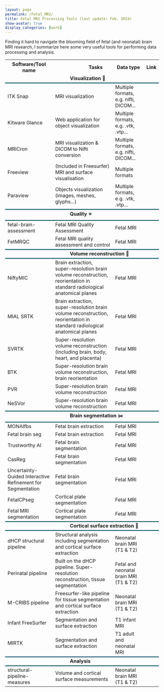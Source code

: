 ```yaml
---
layout: page
permalink: /Fetal_MRI/
title: Fetal MRI Processing Tools (last update: Feb. 2024)
show-avatar: true
display_categories: [work]
---
```


Finding it hard to navigate the blooming field of fetal (and neonatal) brain MRI research, I summarize here some very useful tools for performing data processing and analysis.

<table>
<tr> <th>  Software/Tool name   </th>
<th>  <img width=80/>  Tasks <img width=80/>  </th>
<th> Data type  </th>
<th> Link   </th>
</tr>

 <tr>
  <td colspan="4"> <img width=200/> <b>Visualization 👀</b> <img width=200/> </td>
 </tr>
      
<tr style="border-top:3px solid #2b6777;">
<td>ITK Snap</td>    
<td>MRI visualization</td>
<td>Multiple formats, e.g. nifti, DICOM... </td>
<td> <a href="http://www.itksnap.org/pmwiki/pmwiki.php"> <i class="fas fa-link"></i></a> </td>
</tr>

<tr>
<td>Kitware Glance</td>    
<td>Web application for object visualization</td>
<td>Multiple formats, e.g. .vtk, .vtp... </td>
<td> <a href="https://kitware.github.io/glance/app/"> <i class="fas fa-link"></i></a> </td>
</tr>

   
<tr>
<td>MRICron</td>    
<td>MRI visualization & DICOM to Nifti conversion</td>
<td>Multiple formats, e.g. nifti, DICOM...</td>
<td> <a href="https://www.nitrc.org/projects/mricron"> <i class="fas fa-link"></i></a></td>
</tr>
   
<tr>
<td>Freeview</td>    
<td>(Included in Freesurfer) MRI and surface visualisation</td>
<td>Multiple formats</td>
<td> <a href="https://surfer.nmr.mgh.harvard.edu/fswiki/FsTutorial/OutputData_freeview"> <i class="fas fa-link"></i></a>  </td>
</tr>
      
<tr>
<td>Paraview</td>    
<td>Objects visualization (images, meshes, glyphs...)</td>
<td>Multiple formats, e.g. .vtk, .vtp...</td>
<td> <a href="https://www.paraview.org/"> <i class="fas fa-link"></i></a>  </td>
</tr>

<tr style="border-top:3px solid #2b6777;">
  <td colspan="4"> <img width=200/> <b>Quality ⭐</b> <img width=200/> </td>
 </tr>

<tr style="border-top:3px solid #2b6777;">
<td>fetal-brain-assessment</td>    
<td>Fetal MRI Quality Assessment</td>
<td>Fetal MRI</td>
<td> <a href="https://github.com/FNNDSC/pl-fetal-brain-assessment"> <i class="fas fa-link"></i></a>   </td>
</tr>

<tr>
<td>FetMRQC</td>    
<td>Fetal MRI quality assessment and control</td>
<td>Fetal MRI</td>
<td> <a href="https://github.com/medical-image-analysis-laboratory/fetal_brain_qc"> <i class="fas fa-link"></i></a>   </td>
</tr>



<tr style="border-top:3px solid #2b6777;">
  <td colspan="4"> <img width=200/> <b>Volume reconstruction 🧊</b> <img width=200/> </td>
 </tr>
   
<tr style="border-top:3px solid #2b6777;">
<td>NiftyMIC</td>    
<td>Brain extraction, super-resolution brain volume reconstruction, reorientation in standard radiological anatomical planes</td>
<td>Fetal MRI</td>
<td>  <a href="https://github.com/gift-surg/NiftyMIC"> <i class="fas fa-link"></i></a> </td>
</tr>
   
<tr>
<td>MIAL SRTK</td>    
<td>Brain extraction, super-resolution brain volume reconstruction, reorientation in standard radiological anatomical planes</td>
<td>Fetal MRI</td>
<td> <a href="https://mialsrtk.readthedocs.io/en/latest"> <i class="fas fa-link"></i></a>  </td>
</tr>
   
<tr>
<td> SVRTK</td>    
<td>Super-resolution volume reconstruction (including brain, body, heart, and placenta) </td>
<td>Fetal MRI</td>
<td> <a href="https://github.com/SVRTK/SVRTK"> <i class="fas fa-link"></i></a>  </td>
</tr>

<tr>
<td>BTK</td>    
<td>Super-resolution brain volume reconstruction, brain reorientation</td>
<td>Fetal MRI</td>
<td> <a href="https://www.nitrc.org/projects/btk"> <i class="fas fa-link"></i></a>   </td>
</tr>
   
<tr>
<td>PVR</td>    
<td>Super-resolution brain volume reconstruction</td>
<td>Fetal MRI</td>
<td> <a href="https://github.com/bkainz/fetalReconstruction"> <i class="fas fa-link"></i></a>   </td>
</tr>

<tr>
<td>NeSVor</td>    
<td>Super-resolution brain volume reconstruction</td>
<td>Fetal MRI</td>
<td> <a href="https://github.com/daviddmc/NeSVoR"> <i class="fas fa-link"></i></a>   </td>
</tr>

<tr style="border-top:3px solid #2b6777;">
  <td colspan="4"> <img width=200/> <b>Brain segmentation ✂️</b> <img width=200/> </td>
 </tr>

<tr style="border-top:3px solid #2b6777;">
<td>MONAIfbs</td>    
<td>Fetal brain extraction</td>
<td>Fetal MRI</td>
<td> <a href="https://github.com/gift-surg/MONAIfbs"> <i class="fas fa-link"></i></a>   </td>
</tr>

<tr>
<td>Fetal brain seg</td>    
<td>Fetal brain extraction</td>
<td>Fetal MRI</td>
<td> <a href="https://github.com/gift-surg/fetal_brain_seg"> <i class="fas fa-link"></i></a>   </td>
</tr>


<tr>
<td>Trustworthy AI</td>    
<td>Fetal brain segmentation</td>
<td>Fetal MRI</td>
<td> <a href="https://github.com/LucasFidon/trustworthy-ai-fetal-brain-segmentation"> <i class="fas fa-link"></i></a>   </td>
</tr>

<tr>
<td>CasReg</td>    
<td>Fetal brain segmentation</td>
<td>Fetal MRI</td>
<td> <a href="https://github.com/valbcn/casreg"> <i class="fas fa-link"></i></a>   </td>
</tr>

<tr>
<td>Uncertainty-Guided Interactive Refinement for Segmentation</td>    
<td>Fetal brain segmentation</td>
<td>Fetal MRI</td>
<td> <a href="https://github.com/HiLab-git/UGIR"> <i class="fas fa-link"></i></a>   </td>
</tr>


<tr>
<td>FetalCPseg</td>    
<td>Cortical plate segmentation</td>
<td>Fetal MRI</td>
<td> <a href="https://github.com/wulalago/FetalCPSeg"> <i class="fas fa-link"></i></a>   </td>
</tr>

<tr>
<td>Fetal MRI segmentation</td>    
<td>Cortical plate segmentation</td>
<td>Fetal MRI</td>
<td> <a href="https://github.com/afetit/fetal-mri-segmentation"> <i class="fas fa-link"></i></a>   </td>
</tr>






<tr style="border-top:3px solid #2b6777;">
  <td colspan="4"> <img width=200/> <b>Cortical surface extraction 🧠</b> <img width=200/> </td>
 </tr>

<tr style="border-top:3px solid #2b6777;">
<td>dHCP structural pipeline</td>    
<td>Structural analysis including segmentation and cortical surface extraction</td>
<td>Neonatal brain MRI (T1 & T2)</td>
<td> <a href="https://github.com/BioMedIA/dhcp-structural-pipeline"> <i class="fas fa-link"></i></a>  </td>
</tr>
   
<tr>
<td>Perinatal pipeline</td>    
<td>Built on the dHCP pipeline. Super-resolution reconstruction, tissue segmentation </td>
<td>Fetal and neonatal brain MRI (T1 & T2)</td>
<td> <a href="https://github.com/urrand/perinatal-pipeline"> <i class="fas fa-link"></i></a>  </td>
</tr>
   
<tr>
<td>M-CRIBS pipeline</td>    
<td>Freesurfer-like pipeline for tissue segmentation and cortical surface extraction</td>
<td>Neonatal brain MRI (T1 & T2)</td>
<td> <a href="https://github.com/DevelopmentalImagingMCRI/MCRIBS"> <i class="fas fa-link"></i></a>  </td>
</tr>
   
<tr>
<td>Infant FreeSurfer</td>    
<td>Segmentation and surface extraction</td>
<td>T1 infant MRI</td>
<td> <a href="https://surfer.nmr.mgh.harvard.edu/fswiki/infantFS"> <i class="fas fa-link"></i></a>  </td>
</tr>

<tr>
<td>MIRTK</td>    
<td>Segmentation and surface extraction</td>
<td>T1 adult and neonatal MRI</td>
<td> <a href="http://mirtk.github.io/"> <i class="fas fa-link"></i></a>  </td>
</tr>  

<tr style="border-top:3px solid #2b6777;">
  <td colspan="4"> <img width=200/> <b> Analysis</b> <img width=200/> </td>
 </tr>

<tr style="border-top:3px solid #2b6777;">
<td>structural-pipeline-measures</td>    
<td> Volume and cortical surface measurements</td>
<td>Neonatal brain MRI (T1 & T2)</td>
<td> <a href="https://github.com/amakropoulos/structural-pipeline-measures"> <i class="fas fa-link"></i></a>  </td>
</tr>

 </table>
